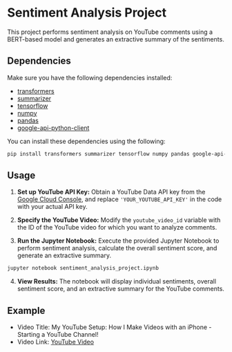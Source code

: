 # Sentiment Analysis Project

This project performs sentiment analysis on YouTube comments using a BERT-based model and generates an extractive summary of the sentiments.

## Dependencies

Make sure you have the following dependencies installed:

- [transformers](https://github.com/huggingface/transformers)
- [summarizer](https://github.com/dmmiller612/bert-extractive-summarizer)
- [tensorflow](https://www.tensorflow.org/)
- [numpy](https://numpy.org/)
- [pandas](https://pandas.pydata.org/)
- [google-api-python-client](https://pypi.org/project/google-api-python-client/)
  
You can install these dependencies using the following:

```bash
pip install transformers summarizer tensorflow numpy pandas google-api-python-client
```

## Usage

1. **Set up YouTube API Key:**
   Obtain a YouTube Data API key from the [Google Cloud Console](https://console.cloud.google.com/), and replace `'YOUR_YOUTUBE_API_KEY'` in the code with your actual API key.

2. **Specify the YouTube Video:**
   Modify the `youtube_video_id` variable with the ID of the YouTube video for which you want to analyze comments.

3. **Run the Jupyter Notebook:**
   Execute the provided Jupyter Notebook to perform sentiment analysis, calculate the overall sentiment score, and generate an extractive summary.

```bash
jupyter notebook sentiment_analysis_project.ipynb
```

4. **View Results:**
   The notebook will display individual sentiments, overall sentiment score, and an extractive summary for the YouTube comments.

## Example
- Video Title: My YouTube Setup: How I Make Videos with an iPhone - Starting a YouTube Channel!
- Video Link: [YouTube Video](https://www.youtube.com/watch?v=wLsJXKuJUZ4)